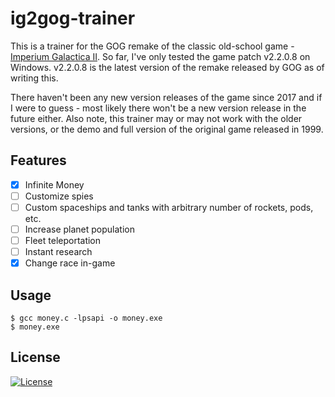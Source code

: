 # ig2gog-trainer

This is a trainer for the GOG remake of the classic old-school game - [Imperium Galactica II](https://www.gog.com/game/imperium_galactica_ii_alliances). So far, I've only tested the game patch v2.2.0.8 on Windows. v2.2.0.8 is the latest version of the remake released by GOG as of writing this.

There haven't been any new version releases of the game since 2017 and if I were to guess - most likely there won't be a new version release in the future either. Also note, this trainer may or may not work with the older versions, or the demo and full version of the original game released in 1999.

## Features

- [x] Infinite Money
- [ ] Customize spies
- [ ] Custom spaceships and tanks with arbitrary number of rockets, pods, etc.
- [ ] Increase planet population
- [ ] Fleet teleportation
- [ ] Instant research
- [x] Change race in-game

## Usage

```
$ gcc money.c -lpsapi -o money.exe
$ money.exe
```

## License

[![License](https://img.shields.io/github/license/ritiek/ig2gog-trainer.svg)](https://github.com/ritiek/ig2gog-trainer/blob/master/LICENSE)
